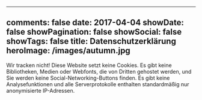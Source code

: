 
---
comments: false
date: 2017-04-04
showDate: false
showPagination: false
showSocial: false
showTags: false
title: Datenschutzerklärung
heroImage: /images/autumn.jpg
---

Wir tracken nicht! Diese Website setzt keine Cookies. Es gibt keine Bibliotheken, Medien oder Webfonts, die von Dritten gehostet werden, und Sie werden keine Social-Networking-Buttons finden. Es gibt keine Analysefunktionen und alle Serverprotokolle enthalten standardmäßig nur anonymisierte IP-Adressen.